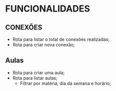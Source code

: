 # FUNCIONALIDADES

## CONEXÕES

- Rota para listar o total de conexões realizadas;
- Rota para criar nova conexão;

## Aulas

- Rota para criar uma aula;
- Rota para listar aulas;
  - Filtrar por matéria, dia da semana e horário;